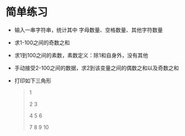# 简单练习

- 输入一串字符串，统计其中 字母数量、空格数量、其他字符数量

- 求1-100之间的奇数之和

- 求1到100之间的素数，素数定义：除1和自身外，没有其他

- 手动接受2-100之间的数据，求2到该变量之间的偶数之和以及奇数之和

- 打印如下三角形

  > 1
  >
  > 2 3
  >
  > 4 5 6
  >
  > 7 8 9 10


